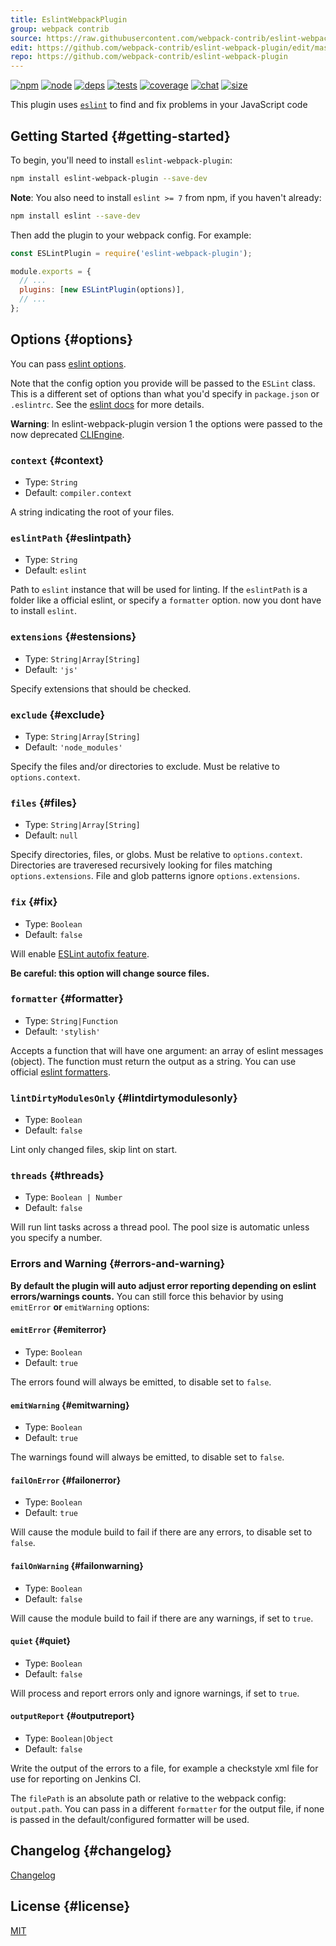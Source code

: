 ```yaml
---
title: EslintWebpackPlugin
group: webpack contrib
source: https://raw.githubusercontent.com/webpack-contrib/eslint-webpack-plugin/master/README.md
edit: https://github.com/webpack-contrib/eslint-webpack-plugin/edit/master/README.md
repo: https://github.com/webpack-contrib/eslint-webpack-plugin
---
```



[![npm][npm]][npm-url]
[![node][node]][node-url]
[![deps][deps]][deps-url]
[![tests][tests]][tests-url]
[![coverage][cover]][cover-url]
[![chat][chat]][chat-url]
[![size][size]][size-url]



This plugin uses [`eslint`](https://eslint.org/) to find and fix problems in your JavaScript code

## Getting Started {#getting-started}

To begin, you'll need to install `eslint-webpack-plugin`:

```bash
npm install eslint-webpack-plugin --save-dev
```

**Note**: You also need to install `eslint >= 7` from npm, if you haven't already:

```bash
npm install eslint --save-dev
```

Then add the plugin to your webpack config. For example:

```js
const ESLintPlugin = require('eslint-webpack-plugin');

module.exports = {
  // ...
  plugins: [new ESLintPlugin(options)],
  // ...
};
```

## Options {#options}

You can pass [eslint options](https://eslint.org/docs/developer-guide/nodejs-api#%e2%97%86-new-eslint-options).

Note that the config option you provide will be passed to the `ESLint` class.
This is a different set of options than what you'd specify in `package.json` or `.eslintrc`.
See the [eslint docs](https://eslint.org/docs/developer-guide/nodejs-api#%e2%97%86-new-eslint-options) for more details.

**Warning**: In eslint-webpack-plugin version 1 the options were passed to the now deprecated [CLIEngine](https://eslint.org/docs/developer-guide/nodejs-api#cliengine).

### `context` {#context}

- Type: `String`
- Default: `compiler.context`

A string indicating the root of your files.

### `eslintPath` {#eslintpath}

- Type: `String`
- Default: `eslint`

Path to `eslint` instance that will be used for linting. If the `eslintPath` is a folder like a official eslint, or specify a `formatter` option. now you dont have to install `eslint`.

### `extensions` {#estensions}

- Type: `String|Array[String]`
- Default: `'js'`

Specify extensions that should be checked.

### `exclude` {#exclude}

- Type: `String|Array[String]`
- Default: `'node_modules'`

Specify the files and/or directories to exclude. Must be relative to `options.context`.

### `files` {#files}

- Type: `String|Array[String]`
- Default: `null`

Specify directories, files, or globs. Must be relative to `options.context`.
Directories are traveresed recursively looking for files matching `options.extensions`.
File and glob patterns ignore `options.extensions`.

### `fix` {#fix}

- Type: `Boolean`
- Default: `false`

Will enable [ESLint autofix feature](https://eslint.org/docs/developer-guide/nodejs-api#%e2%97%86-eslint-outputfixes-results).

**Be careful: this option will change source files.**

### `formatter` {#formatter}

- Type: `String|Function`
- Default: `'stylish'`

Accepts a function that will have one argument: an array of eslint messages (object). The function must return the output as a string. You can use official [eslint formatters](https://eslint.org/docs/user-guide/formatters/).

### `lintDirtyModulesOnly` {#lintdirtymodulesonly}

- Type: `Boolean`
- Default: `false`

Lint only changed files, skip lint on start.

### `threads` {#threads}

- Type: `Boolean | Number`
- Default: `false`

Will run lint tasks across a thread pool. The pool size is automatic unless you specify a number.

### Errors and Warning {#errors-and-warning}

**By default the plugin will auto adjust error reporting depending on eslint errors/warnings counts.**
You can still force this behavior by using `emitError` **or** `emitWarning` options:

#### `emitError` {#emiterror}

- Type: `Boolean`
- Default: `true`

The errors found will always be emitted, to disable set to `false`.

#### `emitWarning` {#emitwarning}

- Type: `Boolean`
- Default: `true`

The warnings found will always be emitted, to disable set to `false`.

#### `failOnError` {#failonerror}

- Type: `Boolean`
- Default: `true`

Will cause the module build to fail if there are any errors, to disable set to `false`.

#### `failOnWarning` {#failonwarning}

- Type: `Boolean`
- Default: `false`

Will cause the module build to fail if there are any warnings, if set to `true`.

#### `quiet` {#quiet}

- Type: `Boolean`
- Default: `false`

Will process and report errors only and ignore warnings, if set to `true`.

#### `outputReport` {#outputreport}

- Type: `Boolean|Object`
- Default: `false`

Write the output of the errors to a file, for example a checkstyle xml file for use for reporting on Jenkins CI.

The `filePath` is an absolute path or relative to the webpack config: `output.path`.
You can pass in a different `formatter` for the output file,
if none is passed in the default/configured formatter will be used.

## Changelog {#changelog}

[Changelog](https://github.com/webpack-contrib/eslint-webpack-plugin/blob/master/CHANGELOG.md)

## License {#license}

[MIT](https://github.com/webpack-contrib/eslint-webpack-plugin/blob/master/LICENSE)

[npm]: https://img.shields.io/npm/v/eslint-webpack-plugin.svg
[npm-url]: https://npmjs.com/package/eslint-webpack-plugin
[node]: https://img.shields.io/node/v/eslint-webpack-plugin.svg
[node-url]: https://nodejs.org
[deps]: https://david-dm.org/webpack-contrib/eslint-webpack-plugin.svg
[deps-url]: https://david-dm.org/webpack-contrib/eslint-webpack-plugin
[tests]: https://github.com/webpack-contrib/eslint-webpack-plugin/workflows/eslint-webpack-plugin/badge.svg
[tests-url]: https://github.com/webpack-contrib/eslint-webpack-plugin/actions
[cover]: https://codecov.io/gh/webpack-contrib/eslint-webpack-plugin/branch/master/graph/badge.svg
[cover-url]: https://codecov.io/gh/webpack-contrib/eslint-webpack-plugin
[chat]: https://badges.gitter.im/webpack/webpack.svg
[chat-url]: https://gitter.im/webpack/webpack
[size]: https://packagephobia.now.sh/badge?p=eslint-webpack-plugin
[size-url]: https://packagephobia.now.sh/result?p=eslint-webpack-plugin
